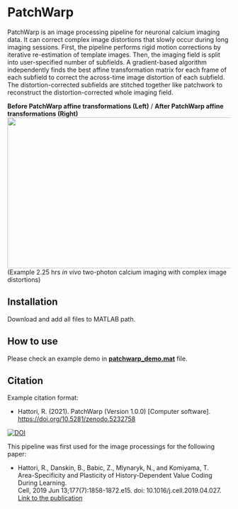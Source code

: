 # PatchWarp
PatchWarp is an image processing pipeline for neuronal calcium imaging data. It can correct complex image distortions that slowly occur during long imaging sessions. First, the pipeline performs rigid motion corrections by iterative re-estimation of template images. Then, the imaging field is split into user-specified number of subfields. A gradient-based algorithm independently finds the best affine transformation matrix for each frame of each subfield to correct the across-time image distortion of each subfield. The distortion-corrected subfields are stitched together like patchwork to reconstruct the distortion-corrected whole imaging field.

**Before PatchWarp affine transformations (Left)**    /    **After PatchWarp affine transformations (Right)**
<img src="https://user-images.githubusercontent.com/25396523/130368392-0e2c448c-7a9c-4458-9a73-20d63ca06694.gif" width="680" height="340">  
(Example 2.25 hrs *in vivo* two-photon calcium imaging with complex image distortions)

## Installation
Download and add all files to MATLAB path.

## How to use
Please check an example demo in [**patchwarp_demo.mat**](https://github.com/ryhattori/PatchWarp/blob/main/PatchWarp/patchwarp_demo.m) file.

## Citation
Example citation format:  
- Hattori, R. (2021). PatchWarp (Version 1.0.0) [Computer software]. https://doi.org/10.5281/zenodo.5232758

[![DOI](https://zenodo.org/badge/DOI/10.5281/zenodo.5232758.svg)](https://doi.org/10.5281/zenodo.5232758)

This pipeline was first used for the image processings for the following paper:  
- Hattori, R., Danskin, B., Babic, Z., Mlynaryk, N., and Komiyama, T.  
Area-Specificity and Plasticity of History-Dependent Value Coding During Learning.  
Cell, 2019 Jun 13;177(7):1858-1872.e15. doi: 10.1016/j.cell.2019.04.027.  
[Link to the publication](https://www.cell.com/cell/fulltext/S0092-8674(19)30446-5)
